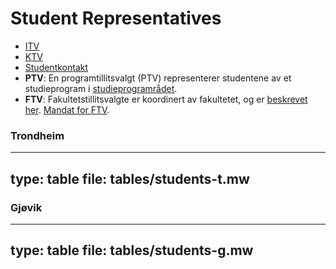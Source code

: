 
# Student Representatives

* [ITV](itv.html)
* [KTV](ktv.html)
* [Studentkontakt](studentkontakt.html)
* **PTV**: En programtillitsvalgt (PTV) representerer studentene av et studieprogram i [studieprogramrådet](studieprogramråd.html).
* **FTV**: Fakultetstillitsvalgte er koordinert av fakultetet, og er [beskrevet her](https://ie.studentrad.no/). 
[Mandat for FTV](https://ie.studentrad.no/wp-content/uploads/2018/04/FTVstillingsinstruks2017-1.pdf).



### Trondheim
---
type: table
file: tables/students-t.mw
---


### Gjøvik
---
type: table
file: tables/students-g.mw
---




